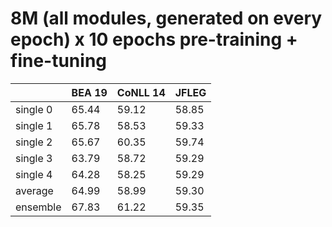 # 8M (all modules, generated on every epoch) x 10 epochs pre-training + fine-tuning

| | BEA 19 | CoNLL 14 | JFLEG |
| --- | --- | --- | --- |
| single 0 | 65.44 | 59.12 | 58.85 |
| single 1 | 65.78 | 58.53 | 59.33 |
| single 2 | 65.67 | 60.35 | 59.74 |
| single 3 | 63.79 | 58.72 | 59.29 |
| single 4 | 64.28 | 58.25 | 59.29 |
| average  | 64.99 | 58.99 | 59.30 |
| ensemble | 67.83 | 61.22 | 59.35 |

